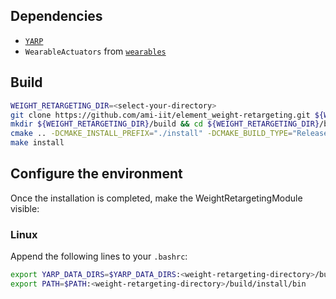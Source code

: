 
## Dependencies

- [`YARP`](https://github.com/robotology/YARP)
- `WearableActuators` from [`wearables`](https://github.com/robotology/wearables)

## Build

```bash
WEIGHT_RETARGETING_DIR=<select-your-directory>
git clone https://github.com/ami-iit/element_weight-retargeting.git ${WEIGHT_RETARGETING_DIR}
mkdir ${WEIGHT_RETARGETING_DIR}/build && cd ${WEIGHT_RETARGETING_DIR}/build
cmake .. -DCMAKE_INSTALL_PREFIX="./install" -DCMAKE_BUILD_TYPE="Release"
make install
```

## Configure the environment 

Once the installation is completed, make the WeightRetargetingModule visible:

### Linux
Append the following lines to your `.bashrc`:

```bash
export YARP_DATA_DIRS=$YARP_DATA_DIRS:<weight-retargeting-directory>/build/install/share
export PATH=$PATH:<weight-retargeting-directory>/build/install/bin
```
